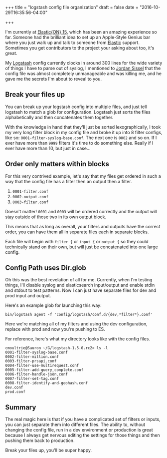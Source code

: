 +++
title = "logstash config file organization"
draft = false
date = "2016-10-29T16:35:56-04:00"

+++

I'm currently at [Elastic{ON} 15](http://www.elasticon.com), which has been an amazing experience so far. Someone had the brilliant idea to set up an Apple-Style Genius bar where you just walk up and talk to someone from [Elastic](http://www.elastic.co) support. Sometimes you get contributors to the project your asking about too, it's great.

My [Logstash](http://www.logstash.net) config currently clocks in around 300 lines for the wide variety of things I have to parse out of syslog, I mentioned to [Jordan Sissel](https://twitter.com/jordansissel) that the config file was almost completely unmanageable and was killing me, and he gave me the secrets I'm about to reveal to you.

## Break your files up ##

You can break up your logstash config into multiple files, and just tell logstash to match a glob for configuration. Logstash just sorts the files alphabetically and then concatenates them together.

With the knowledge in hand that they'll just be sorted lexographically, I took my very long filter block in my config file and broke it up into 8 filter configs, like so: `0001-filter-syslog-base.conf`. The next one is `0002` and so on. If I ever have more than `9999` filters it's time to do something else. Really if I ever have more than 10, but just in case...

## Order only matters within blocks ##

For this very contrived example, let's say that my files get ordered in such a way that the config file has a filter then an output then a filter.

1. `0001-filter.conf`
1. `0002-output.conf`
1. `0003-filter.conf`

Doesn't matter! `0001` and `0003` will be ordered correctly and the output will stay outside of those two in its own output block.

This means that as long as overall, your filters and outputs have the correct order, you can have them all in separate files each in separate blocks.

Each file will begin with `filter {` or `input {` or `output {` so they could technically stand on their own, but will just be concatenated into one large config.

## Config Path uses Dir.glob ##

Oh this was the best revelation of all for me. Currently, when I'm testing things, I'll disable syslog and elasticsearch input/output and enable stdin and stdout to test patterns. Now I can just have separate files for dev and prod input and output.

Here's an example glob for launching this way:

```
bin/logstash agent -f 'config/logstash/conf.d/{dev,*filter*}.conf'
```

Here we're matching all of my filters and using the dev configuration, replace with prod and now you're pushing to ES.

For reference, here's what my directory looks like with the config files.

```
cmoultrie@Sauron ~/G/logstash-1.5.0.rc2> ls -l
0001-filter-syslog-base.conf
0002-filter-million.conf
0003-filter-prsapi.conf
0004-filter-use-multirequest.conf
0005-filter-add-query_complete.conf
0006-filter-handle-json.conf
0007-filter-set-tag.conf
0008-filter-identify-and-geohash.conf
dev.conf
prod.conf

```

## Summary ##

The real magic here is that if you have a complicated set of filters or inputs, you can just separate them into different files. The ability to, without changing the config file, run in a dev environment or production is great because I always get nervous editing the settings for those things and then pushing them back to production.

Break your files up, you'll be super happy.
